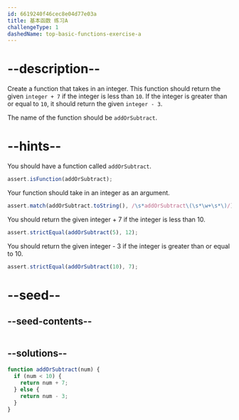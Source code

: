 ```yaml
---
id: 6619240f46cec8e04d77e03a
title: 基本函数 练习A
challengeType: 1
dashedName: top-basic-functions-exercise-a
---
```


# --description--

Create a function that takes in an integer. This function should return the given `integer + 7` if the integer is less than `10`. If the integer is greater than or equal to `10`, it should return the given `integer - 3`.

The name of the function should be `addOrSubtract`.

# --hints--

You should have a function called `addOrSubtract`.

```js
assert.isFunction(addOrSubtract);
```

Your function should take in an integer as an argument.

```js
assert.match(addOrSubtract.toString(), /\s*addOrSubtract\(\s*\w+\s*\)/);
```

You should return the given integer + 7 if the integer is less than 10.

```js
assert.strictEqual(addOrSubtract(5), 12);
```

You should return the given integer - 3 if the integer is greater than or equal to 10.

```js
assert.strictEqual(addOrSubtract(10), 7);
```




# --seed--

## --seed-contents--

```js

```

## --solutions--

```js
function addOrSubtract(num) {
  if (num < 10) {
    return num + 7;
  } else {
    return num - 3;
  }
}
```

